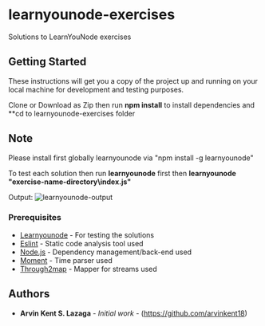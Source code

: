 # learnyounode-exercises
Solutions to LearnYouNode exercises

## Getting Started

These instructions will get you a copy of the project up and running on your local machine for development and testing purposes.

Clone or Download as Zip then run **npm install** to install dependencies and **cd to learnyounode-exercises folder

## Note
Please install first globally learnyounode via "npm install -g learnyounode"

To test each solution then run **learnyounode** first then **learnyounode "exercise-name-directory\index.js"**

Output:
![learnyounode-output](https://user-images.githubusercontent.com/32665778/76736817-890e4c80-67a2-11ea-93b9-446ff058644a.PNG)

### Prerequisites
* [Learnyounode](https://github.com/workshopper/learnyounode) - For testing the solutions
* [Eslint](https://eslint.org/) - Static code analysis tool used
* [Node.js](https://nodejs.org/) - Dependency management/back-end used
* [Moment](https://momentjs.com/) - Time parser used
* [Through2map](https://www.npmjs.com/package/through2-map) - Mapper for streams used

## Authors

* **Arvin Kent S. Lazaga** - *Initial work* - (https://github.com/arvinkent18)

